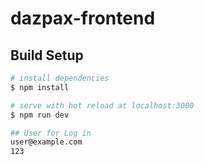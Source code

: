 # dazpax-frontend

## Build Setup

```bash
# install dependencies
$ npm install

# serve with hot reload at localhost:3000
$ npm run dev

## User for Log in
user@example.com
123
